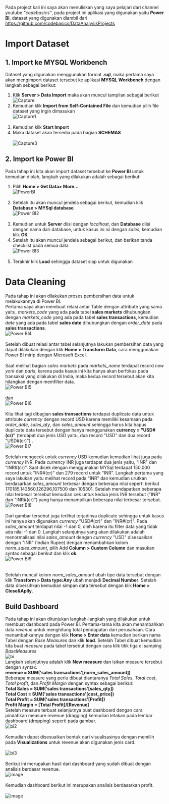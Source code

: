 Pada project kali ini saya akan menuliskan yang saya pelajari dari channel youtube *"codebasics"*, pada project ini aplikasi yang digunakan yaitu **Power BI**, dataset yang digunakan diambil dari https://github.com/codebasics/DataAnalysisProjects
# Import Dataset
## 1. Import ke MYSQL Workbench
Dataset yang digunakan menggunakan format **.sql**, maka pertama saya akan mengimport dataset tersebut ke aplikasi **MYSQL Workbench** dengan langkah sebagai berikut: <br />
1. Klik **Server > Data Import** maka akan muncul tampilan sebagai berikut <br />
![Capture](https://user-images.githubusercontent.com/80409975/140283732-735eecf2-4bd1-45c8-9fe9-bc567eb1bec7.JPG)
2. Kemudian klik **Import from Self-Contained File** dan kemudian pilih file dataset yang ingin dimasukan <br />
![Capture1](https://user-images.githubusercontent.com/80409975/140284195-9c72246b-f69e-4fa0-985a-5985441ac45e.JPG) <br /> <br />
3. Kemudian klik **Start Import**
4. Maka dataset akan tersedia pada bagian **SCHEMAS** <br /> <br />
 ![Capture3](https://user-images.githubusercontent.com/80409975/140284640-0cef5311-bbae-408e-a567-f0146597ac24.JPG)
 
 ## 2. Import ke Power BI
 Pada tahap ini kita akan import dataset tersebut ke **Power BI** untuk kemudian diolah, langkah yang dilakukan adalah sebagai berikut:
 1. Pilih **Home > Get Data> More...** <br /> ![PowerBI](https://user-images.githubusercontent.com/80409975/140285830-a9fe9e18-7330-4fe8-a084-5b4ae0e0f2a2.JPG)<br /><br />
 2. Setelah itu akan muncul jendela sebagai berikut, kemudian klik **Database > MYSql database** <br /> ![Power BI2](https://user-images.githubusercontent.com/80409975/140286687-f5afb8d5-7ed5-4f80-9ad7-659cb1a38b44.JPG)<br /> <br />
 3. Kemudian untuk **Server** diisi dengan *localhost*, dan **Database** diisi dengan nama dari database, untuk kasus ini isi dengan *sales*, kemudian klik **OK**
 4. Setelah itu akan muncul jendela sebagai berikut, dan berikan tanda checklist pada semua data <br /> ![Power BI3](https://user-images.githubusercontent.com/80409975/140287704-7d5f8e61-ee63-4883-a18b-ab1ae9ef168e.JPG)<br /> <br />
 5. Terakhir klik **Load** sehingga dataset siap untuk digunakan
 
 # Data Cleaning
Pada tahap ini akan dilakukan proses pembersihan data untuk melakukannya di Power BI. <br />
Pertama saya akan membuat relasi antar Table dengan attribute yang sama yaitu, *markets_code* yang ada pada tabel **sales markets** dihubungkan dengan *markets_code* yang ada pada tabel **sales transactions**, kemudian *date* yang ada pada tabel **sales date** dihubungkan dengan *order_date* pada **sales transactions**.  <br /> 
![Power BI4](https://user-images.githubusercontent.com/80409975/140291647-6ed1f676-3926-45e1-a2d2-41c56718fa44.JPG) <br /> <br /> 
Setelah dibuat relasi antar tabel selanjutnya lakukan pembersihan data yang dapat dilakukan dengan klik **Home > Transform Data**, cara menggunakan Power BI mirip dengan Microsoft Excel. <br /> <br />
Saat melihat bagian *sales markets* pada *markets_name* terdapat record *new york* dan *paris*, karena pada kasus ini kita hanya akan berfokus pada transaksi yang dilakukan di India, maka kedua record tersebut akan kita hilangkan dengan memfilter data. <br />
![Power BI5](https://user-images.githubusercontent.com/80409975/140293338-c4156cbe-b227-4e3d-9242-182654719468.JPG) <br /> <br />
dan <br />
![Power BI6](https://user-images.githubusercontent.com/80409975/140293583-6773601b-3da1-4dbf-8a4d-0a1603c56c16.JPG) <br /> <br />
Kita lihat lagi dibagian **sales transactions** terdapat duplicate data untuk attribute *currency* dengan record USD karena memiliki kesamaan pada *order_date*, *sales_qty*, dan *sales_amount* sehingga harus kita hapus duplicate data tersebut dengan hanya menggunakan **currency = "USD#(cr)"** (terdapat dua jenis USD yaitu, dua record "USD" dan dua record "USD#(cr)") . <br />
![Power BI7](https://user-images.githubusercontent.com/80409975/140294729-a4289487-65c2-4ea8-a048-765f21472964.JPG) <br /> <br />
Setelah mengecek untuk *currency* USD kemudian kemudian lihat juga pada *currency* INR. Pada *currency* INR juga terdapat dua jenis yaitu, "INR" dan "INR#(cr)". Saat dicek dengan menggunakan MYSql terdapat 150.000 record untuk "INR#(cr)" dan 279 record untuk "INR". Langkah pertama yang saya lakukan yaitu melihat record pada "INR" dan kemudian urutkan berdasarkan *sales_amount* terbesar dengan beberapa nilai seperti berikut 170185,143560,126296,107500 dan 105301. Setelah mendapatkan beberapa nilai terbesar tersebut kemudian cek untuk kedua jenis INR tersebut ("INR" dan "INR#(cr)") yang hanya menampilkan beberapa nilai terbesar tersebut. <br />
![Power BI8](https://user-images.githubusercontent.com/80409975/140303325-b2433fe5-fad2-4eba-90f2-7f569f1b954f.JPG) <br /> <br />
Dari gambar tersebut juga terlihat terjadinya duplicate sehingga untuk kasus ini hanya akan digunakan *currency* "USD#(cr)" dan "INR#(cr)". Pada *sales_amount* terdapat nilai -1 dan 0, oleh karena itu filter data yang tidak ada nilai -1 dan 0. Langkah selanjutnya yang akan dilakukan adalah menormalisasi nilai *sales_amount* dengan *currency* "USD" disesuaikan dengan "INR" (Indian Rupee) dengan menambahkan kolom *norm_sales_amount*, pilih Add **Column > Custom Column** dan masukan syntax sebagai berikut dan klik **ok**. <br />
![Power BI9](https://user-images.githubusercontent.com/80409975/140308255-f9ebbcb3-9512-4a92-a7fb-d9338eac9db0.JPG) <br /> <br />
<br />
Setelah muncul kolom *norm_sales_amount* ubah tipe data tersebut dengan klik **Transform > Data type:Any** ubah menjadi **Decimal Number**. Setelah data dibersihkan kemudian simpan data tersebut dengan klik **Home > Close&Aplly**. <br />

## Build Dashboard
Pada tahap ini akan ditunjukan langkah-langkah yang dilakukan untuk membuat dashboard pada Power BI. Pertama-tama kita akan menambahkan data *revenue* untuk menghitung total pendapatan dari perusahaan. Cara menambahkannya dengan klik **Home > Enter data** kemudian berikan nama Tabel dengan *Base Measures* dan klik **load**. Setelah Tabel dibuat kemudian kita buat *measure* pada tabel tersebut dengan cara klik titik tiga di samping *BaseMeasures* <br />
![bi](https://user-images.githubusercontent.com/80409975/140469758-a9b40d01-e27a-45e4-bc0e-4812c96e9fc8.JPG) <br />
Langkah selanjutnya adalah klik **New measure** dan isikan measure tersebut dengan syntax. <br /> **revenue = SUM('sales transactions'[norm_sales_amount])** <br />
Beberapa measure yang perlu dibuat diantaranya *Total Sales*, *Total cost*, *Total profit*, dan *Profit Margin* dengan syntax sebagai berikut: <br />
**Total Sales = SUM('sales transactions'[sales_qty])** <br /> 
**Total Cost = SUM('sales transactions'[cost_price])** <br /> 
**Total Profit = SUM('sales transactions'[Profit])** <br />
**Profit Margin = [Total Profit]/[Revenue]** <br />
Setelah measure terbuat selanjutnya buat dashboard dengan cara pindahkan measure revenue (dragging) kemudian letakan pada lembar dashboard (dropping) seperti pada gambar. <br /> 
![bi2](https://user-images.githubusercontent.com/80409975/140487082-3a54c9c9-1452-487c-a774-44918664647b.JPG) <br />  <br /> 
Kemudian dapat disesuaikan bentuk dari visualisasinya dengan memilih pada **Visualizations** untuk revenue akan digunakan jenis card. <br /> <br /> 
![bi3](https://user-images.githubusercontent.com/80409975/140489124-b2042518-c1f0-4d78-873b-d8e0c6e3f2de.JPG) <br /> <br /> 
Berikut ini merupakan hasil dari dashboard yang sudah dibuat dengan analisis berdasar revenue. <br />
![image](https://user-images.githubusercontent.com/80409975/140749917-1bbf5d14-f743-4d0f-87ac-3722bbb7c6a4.png) <br /> <br />
Kemudian dashboard berikut ini merupakan analisis berdasarkan profit. <br /> <br />
![image](https://user-images.githubusercontent.com/80409975/140749760-801b672c-2d41-4d90-9d3d-b24c9d705621.png)

